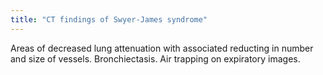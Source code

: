 ```yaml
---
title: "CT findings of Swyer-James syndrome"
---
```

Areas of decreased lung attenuation with associated reducting in number and size of vessels. Bronchiectasis. Air trapping on expiratory images.

